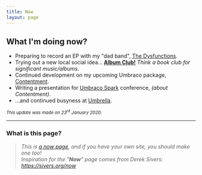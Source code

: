 ```yaml
---
title: Now
layout: page
---
```


## What I'm doing now?

* Preparing to record an EP with my "dad band", [The Dysfunctions](https://thedysfunctions.uk/).
* Trying out a new local social idea... [**Album Club!**](/2020/01/album-club/) _Think a book club for significant music/albums._
* Continued development on my upcoming Umbraco package, [Contentment](https://github.com/leekelleher/umbraco-contentment).
* Writing a presentation for [Umbraco Spark](https://umbracospark.com/) conference, _(about Contentment)_.
* ...and continued busyness at [Umbrella](https://umbrellainc.co.uk/).

<small>_This update was made on 23<sup>rd</sup> January 2020._</small>

<hr>

### What is this page?

> _This is [a now page](https://nownownow.com/about), and if you have your own site, you should make one too!_<br>
> _Inspiration for the "**Now**" page comes from Derek Sivers: <https://sivers.org/now>_
